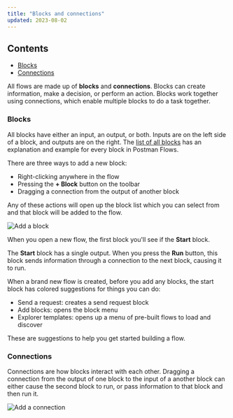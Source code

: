 ```yaml
---
title: "Blocks and connections"
updated: 2023-08-02
---
```


## Contents

* [Blocks](#blocks)
* [Connections](#connections)

All flows are made up of **blocks** and **connections**. Blocks can create information, make a decision, or perform an action. Blocks work together using connections, which enable multiple blocks to do a task together.

### Blocks

All blocks have either an input, an output, or both. Inputs are on the left side of a block, and outputs are on the right. The [list of all blocks](/docs/postman-flows/reference/blocks-list/) has an explanation and example for every block in Postman Flows.

There are three ways to add a new block:

* Right-clicking anywhere in the flow
* Pressing the **+ Block** button on the toolbar
* Dragging a connection from the output of another block

Any of these actions will open up the block list which you can select from and that block will be added to the flow.

![Add a block](https://assets.postman.com/postman-labs-docs/concepts/updated-adding-a-block.gif)

When you open a new flow, the first block you'll see if the **Start** block.

The **Start** block has a single output. When you press the **Run** button, this block sends information through a connection to the next block, causing it to run.

When a brand new flow is created, before you add any blocks, the start block has colored suggestions for things you can do:

* Send a request: creates a send request block
* Add blocks: opens the block menu
* Explorer templates: opens up a menu of pre-built flows to load and discover

These are suggestions to help you get started building a flow.

### Connections

Connections are how blocks interact with each other. Dragging a connection from the output of one block to the input of a another block can either cause the second block to run, or pass information to that block and then run it.

![Add a connection](https://assets.postman.com/postman-labs-docs/concepts/updated-adding-a-connection.gif)
